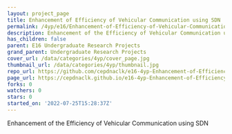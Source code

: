 ```yaml
---
layout: project_page
title: Enhancement of Efficiency of Vehicular Communication using SDN
permalink: /4yp/e16/Enhancement-of-Efficiency-of-Vehicular-Communication-using-SDN/
description: Enhancement of the Efficiency of Vehicular Communication using SDN
has_children: false
parent: E16 Undergraduate Research Projects
grand_parent: Undergraduate Research Projects
cover_url: /data/categories/4yp/cover_page.jpg
thumbnail_url: /data/categories/4yp/thumbnail.jpg
repo_url: https://github.com/cepdnaclk/e16-4yp-Enhancement-of-Efficiency-of-Vehicular-Communication-using-SDN
page_url: https://cepdnaclk.github.io/e16-4yp-Enhancement-of-Efficiency-of-Vehicular-Communication-using-SDN
forks: 0
watchers: 0
stars: 0
started_on: '2022-07-25T15:28:37Z'
---
```


Enhancement of the Efficiency of Vehicular Communication using SDN